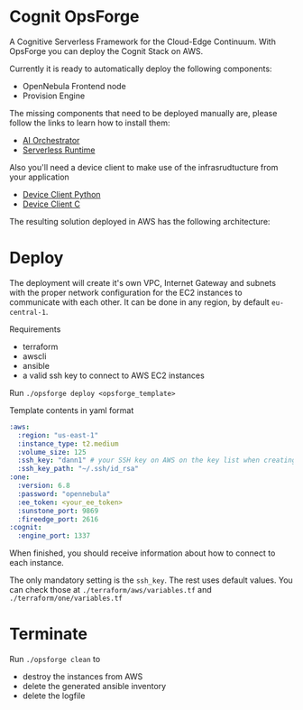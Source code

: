 # Cognit OpsForge

A Cognitive Serverless Framework for the Cloud-Edge Continuum. With OpsForge you can deploy the Cognit Stack on AWS.

Currently it is ready to automatically deploy the following components:

- OpenNebula Frontend node
- Provision Engine

The missing components that need to be deployed manually are, please follow the links to learn how to install them:

- [AI Orchestrator](https://github.com/SovereignEdgeEU-COGNIT/ai-orchestrator)
- [Serverless Runtime](https://github.com/SovereignEdgeEU-COGNIT/serverless-runtime)

Also you'll need a device client to make use of the infrasrudtucture from your application

- [Device Client Python](https://github.com/SovereignEdgeEU-COGNIT/device-runtime-py)
- [Device Client C](https://github.com/SovereignEdgeEU-COGNIT/device-runtime-c)

The resulting solution deployed in AWS has the following architecture:


# Deploy

The deployment will create it's own VPC, Internet Gateway and subnets with the proper network configuration for the EC2 instances to communicate with each other. It can be done in any region, by default `eu-central-1`.

Requirements

- terraform
- awscli
- ansible
- a valid ssh key to connect to AWS EC2 instances


Run `./opsforge deploy <opsforge_template>`

Template contents in yaml format

```yaml
:aws:
  :region: "us-east-1"
  :instance_type: t2.medium
  :volume_size: 125
  :ssh_key: "dann1" # your SSH key on AWS on the key list when creating an EC2 instance
  :ssh_key_path: "~/.ssh/id_rsa"
:one:
  :version: 6.8
  :password: "opennebula"
  :ee_token: <your_ee_token>
  :sunstone_port: 9869
  :fireedge_port: 2616
:cognit:
  :engine_port: 1337
```

When finished, you should receive information about how to connect to each instance.

The only mandatory setting is the `ssh_key`. The rest uses default values. You can check those at `./terraform/aws/variables.tf` and `./terraform/one/variables.tf`

# Terminate

Run `./opsforge clean` to
- destroy the instances from AWS
- delete the generated ansible inventory
- delete the logfile


